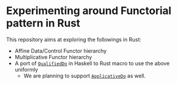 # Experimenting around Functorial pattern in Rust

This repository aims at exploring the followings in Rust:

- Affine Data/Control Functor hierarchy
- Multiplicative Functor hierarchy
- A port of [`QualifiedDo`](https://ghc.gitlab.haskell.org/ghc/doc/users_guide/exts/qualified_do.html) in Haskell to Rust macro to use the above uniformly
  + We are planning to support [`ApplicativeDo`](https://ghc.gitlab.haskell.org/ghc/doc/users_guide/exts/applicative_do.html#extension-ApplicativeDo) as well.
